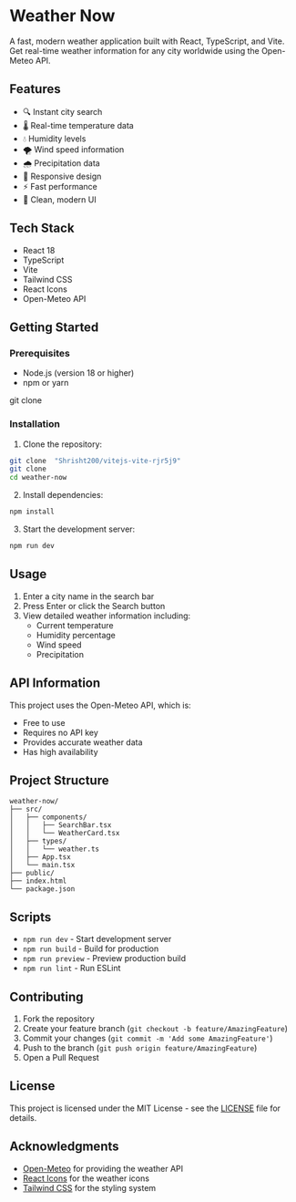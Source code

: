 # Weather Now

A fast, modern weather application built with React, TypeScript, and Vite. Get real-time weather information for any city worldwide using the Open-Meteo API.

## Features

- 🔍 Instant city search
- 🌡️ Real-time temperature data
- 💧 Humidity levels
- 🌪️ Wind speed information
- 🌧️ Precipitation data
- 📱 Responsive design
- ⚡ Fast performance
- 🎨 Clean, modern UI

## Tech Stack

- React 18
- TypeScript
- Vite
- Tailwind CSS
- React Icons
- Open-Meteo API

## Getting Started

### Prerequisites

- Node.js (version 18 or higher)
- npm or yarn

git clone

### Installation

1. Clone the repository:

```bash
git clone  "Shrisht200/vitejs-vite-rjr5j9"
git clone
cd weather-now
```

2. Install dependencies:

```bash
npm install
```

3. Start the development server:

```bash
npm run dev
```

## Usage

1. Enter a city name in the search bar
2. Press Enter or click the Search button
3. View detailed weather information including:
   - Current temperature
   - Humidity percentage
   - Wind speed
   - Precipitation

## API Information

This project uses the Open-Meteo API, which is:

- Free to use
- Requires no API key
- Provides accurate weather data
- Has high availability

## Project Structure

```
weather-now/
├── src/
│   ├── components/
│   │   ├── SearchBar.tsx
│   │   └── WeatherCard.tsx
│   ├── types/
│   │   └── weather.ts
│   ├── App.tsx
│   └── main.tsx
├── public/
├── index.html
└── package.json
```

## Scripts

- `npm run dev` - Start development server
- `npm run build` - Build for production
- `npm run preview` - Preview production build
- `npm run lint` - Run ESLint

## Contributing

1. Fork the repository
2. Create your feature branch (`git checkout -b feature/AmazingFeature`)
3. Commit your changes (`git commit -m 'Add some AmazingFeature'`)
4. Push to the branch (`git push origin feature/AmazingFeature`)
5. Open a Pull Request

## License

This project is licensed under the MIT License - see the [LICENSE](LICENSE) file for details.

## Acknowledgments

- [Open-Meteo](https://open-meteo.com/) for providing the weather API
- [React Icons](https://react-icons.github.io/react-icons/) for the weather icons
- [Tailwind CSS](https://tailwindcss.com/) for the styling system
